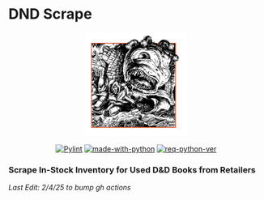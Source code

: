 # DND Scrape

<p align="center"><img width=40% src="https://raw.githubusercontent.com/leblanck/dnd_scrape/main/resources/image.png"></p>

<div align="center">

<a href="">[![Pylint](https://github.com/leblanck/dnd_scrape/actions/workflows/pylint.yml/badge.svg)](https://github.com/leblanck/dnd_scrape/actions/workflows/pylint.yml)</a>
<a href="">![made-with-python](https://img.shields.io/badge/Made%20With-Python-yellow.svg)</a>
<a href="">![req-python-ver](https://img.shields.io/badge/python-v3.10-blue.svg)</a>

</div>

### Scrape In-Stock Inventory for Used D&D Books from Retailers

*Last Edit: 2/4/25 to bump gh actions*

